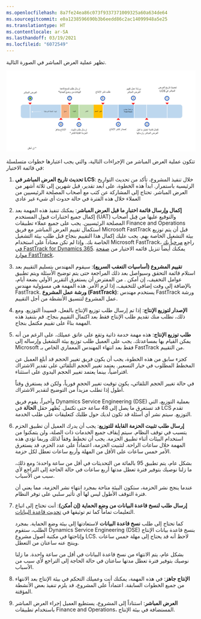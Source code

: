 ```yaml
---
ms.openlocfilehash: 8a7fe24ea86c073f9337371009325a60a634de64
ms.sourcegitcommit: e0a1238596690b3b6eedd86c2ac14099948a5e25
ms.translationtype: HT
ms.contentlocale: ar-SA
ms.lasthandoff: 03/19/2021
ms.locfileid: "6072549"
---
```

تظهر عملية العرض المباشر في الصورة التالية. 

![رسم تخطيطي لعملية العرض المباشر مع تمييز الإجراءات.](../media/go-live-process.png)

تتكون عملية العرض المباشر من الإجراءات التالية، والتي يجب اعتبارها خطوات متسلسلة في قائمة الاختيار: 

1.  **تحديث تاريخ العرض المباشر في LCS**: خلال تنفيذ المشروع، تأكد من تحديث التواريخ الرئيسية باستمرار. ابدأ هذه الخطوة، على أبعد تقدير، قبل شهرين إلى ثلاثة أشهر من العرض المباشر. تحتاج إلى المشاركة عن كثب مع أصحاب المصلحة الرئيسيين من العملاء خلال هذه الفترة في حالة حدوث أي شيء غير عادي 
2.  **إكمال وإرسال قائمة اختبار ما قبل العرض المباشر**: يمكنك تنفيذ هذه المهمة بعد إكمال جميع اختبارات قبول المستخدم (UAT) والتوقيع عليها من قِبل أصحاب المصلحة الرئيسيين. يجب على جميع عملاء تطبيقات Finance and Operations استكمال تقييم العرض المباشر مع فريق Microsoft FastTrack قبل أن يتم توزيع بيئة التشغيل الخاصة بهم. يجب عليك إكمال هذا التقييم بنجاح قبل طلب بيئة التشغيل الخاصة بك. وإذا لم تكن معتاداً على استخدام Microsoft FastTrack، راجع [مرحباً بك في FastTrack for Dynamics 365](https://docs.microsoft.com/dynamics365/fasttrack/?azure-portal=true). يمكنك أيضاً تنزيل قائمه الاختيار من [صفحة موارد FastTrack](https://www.microsoft.com/fasttrack/resources).
3.  **تقييم المشروع (أساسيات التعقب السريع)**: سيقوم المهندس بتسليم التقييم بعد استلام قائمة التحقق وسيواصل بعد ذلك المراجعة حتى يتم توضيح الأسئلة ويتم تطبيق عوامل التخفيف، إن أمكن . من المفترض أن يستغرق التقرير الأولي بضعة أيام، بالإضافة إلى وقت إضافي للتخفيف، إذا لزم الأمر. هذه المهمة هي مسؤولية مهندس FastTrack.  **ورشة عمل المشروع (FastTrack)**: يستخدم مهندس FastTrack ورشة عمل المشروع لتنسيق الأنشطة من أجل التقييم. 
4.  **الإصدار لتوزيع الإنتاج**: إذا تم إرسال طلب توزيع الإنتاج بالفعل، فسيبدأ التوزيع. ومع ذلك، نطلب منك تقديم طلب الإنتاج فقط بعد اكتمال التقييم بنجاح. قم بتنفيذ هذه المهمة بناءً على تقييم مكتمل بنجاح.
5.  **طلب توزيع الإنتاج**: هذه مهمة خدمة ذاتية وتقع على عاتق عميلك، على الرغم من أنه يمكن القيام بها بمساعدتك. يجب على العميل طلب توزيع بيئة التشغيل وإرساله إلى Microsoft فقط بعد انتهاء المهندس المعماري الخاص بـ FastTrack من التقييم.

    كجزء سابق من هذه الخطوة، يجب أن يكون فريق تغيير الحجم قد أبلغ العميل عن المخطط المطلوب في خيار التسعير. يعتمد تغيير الحجم التلقائي على تقدير الاشتراك افتراضياً، بينما يعتمد تغيير الحجم اليدوي على استثناء. 

    في حالة تغيير الحجم التلقائي، يكون توقيت تغيير الحجم فورياً، ولكن قد يستغرق وقتاً أطول إذا تطلب مزيداً من التوضيح لتقدير الاشتراك.
    
    وأخيراً، يقوم فريق Dynamics Service Engineering ‏(DSE) بعملية التوزيع، التي قد تستغرق ما يصل إلى 48 ساعة حتى تكتمل. يُظهر حقل **الحالة** في LCS تقدم التوزيع. سيتم نشر أي أسئلة قد تكون لديك حول طلبك كتعليقات على طلب الخدمة.  
6.  **إرسال طلب تثبيت الحزمة القابلة للتوزيع**: يجب أن يدرك العميل أن تطبيق الحزم يتسبب في توقف النظام. سيتم إيقاف جميع الخدمات ذات الصلة، ولن يتمكنوا من استخدام البيئات أثناء تطبيق الحزمة. يجب أن تخطط وفقاً لذلك وربما تؤدي هذه المهمة خلال ساعات الراحة.
لتثبيت الحزمة، اعتماداً على عدد الحزم، قد يستغرق الأمر خمس ساعات على الأقل من المهلة وأربع ساعات تعطل لكل حزمة.

    بشكل عام، يتم تطبيق 95 بالمائة من التحديثات في أقل من ساعة واحدة؛ ومع ذلك، ما زلنا نوصيك بتوفير فترة تعطل مدتها أربع ساعات في حالة الحاجة إلى التراجع لأي سبب من الأسباب. 

    عندما ينجح نشر الحزمة، ستكون البيئة متاحة بمجرد انتهاء نشر الحزمة، مما يعني أن فترة التوقف الأطول ليس لها أي تأثير سلبي على توفر النظام.
7.  **إرسال طلب لنسخ قاعدة البيانات من وضع الحماية (إن أمكن)**: أنت تحتاج إلى اتباع التعليمات تماماً كما تم توثيقها في [تحديث قاعدة البيانات](https://docs.microsoft.com/dynamics365/fin-ops-core/dev-itpro/database/database-refresh/?azure-portal=true).

    كما تحتاج إلى طلب **نسخ قاعدة البيانات** لاستعادتها إلى بيئة وضع الحماية. بمجرد الطلب، ستقوم Dynamics Service Engineering ‏(DSE) بنسخ قاعدة بيانات الإنتاج وإتاحتها في مكتبة أصول مشروع LCS. لاحظ أنه قد يحتاج إلى مهلة خمس ساعات وينتج عنه ساعتان من التعطل.

    بشكل عام، يتم الانتهاء من نسخ قاعدة البيانات في أقل من ساعة واحدة. ما زلنا نوصيك بتوفير فترة تعطل مدتها ساعتان في حالة الحاجة إلى التراجع لأي سبب من الأسباب.
8.  **الإنتاج جاهز**: في هذه المهمة، يمكنك أنت وعميلك التحكم في بيئة الإنتاج بعد الانتهاء من جميع الخطوات السابقة. اعتماداً على المشروع، قد يلزم تنفيذ بعض الأنشطة المؤقتة.
9.   **العرض المباشر**: استناداً إلى المشروع، يستطيع العميل إجراء العرض المباشر باستخدام تطبيقات Finance and Operations، المستضافة في بيئة الإنتاج.

